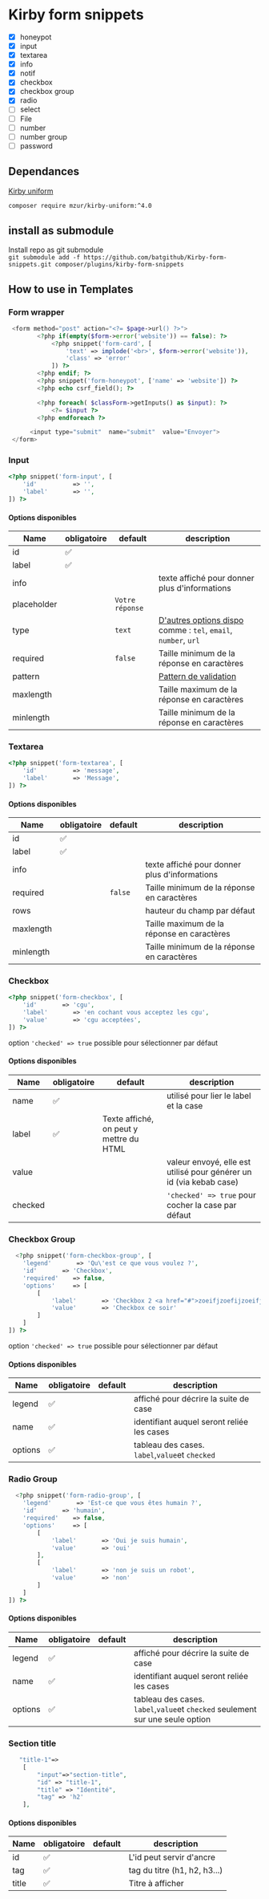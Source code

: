 # Kirby form snippets



- [x] honeypot
- [x] input
- [x] textarea
- [x] info
- [x] notif
- [x] checkbox
- [x] checkbox group
- [x] radio
- [ ] select
- [ ] File
- [ ] number
- [ ] number group
- [ ] password

## Dependances
[Kirby uniform](https://github.com/mzur/kirby-uniform)<br> 
```bash
composer require mzur/kirby-uniform:^4.0
```
## install as submodule
Install repo as git submodule<br>
```git submodule add -f https://github.com/batgithub/Kirby-form-snippets.git composer/plugins/kirby-form-snippets```


## How to use in Templates

### Form wrapper
```php
 <form method="post" action="<?= $page->url() ?>">
        <?php if(empty($form->error('website')) == false): ?>
            <?php snippet('form-card', [
                'text' => implode('<br>', $form->error('website')),
                'class' => 'error'
            ]) ?>
        <?php endif; ?>
        <?php snippet('form-honeypot', ['name' => 'website']) ?>
        <?php echo csrf_field(); ?>

        <?php foreach( $classForm->getInputs() as $input): ?>
            <?= $input ?>
        <?php endforeach ?>

      <input type="submit"  name="submit"  value="Envoyer">
 </form>
```

### Input

```php
<?php snippet('form-input', [
    'id'          => '',
    'label'       => '',
]) ?>
```

#### Options disponibles
| Name | obligatoire | default | description 
| --- | --- | --- | ---
| id | ✅   |     |
| label | ✅ |
| info |  | | texte affiché pour donner plus d'informations
| placeholder |  | `Votre réponse` |
| type | | `text` | [D'autres options dispo](https://www.w3schools.com/html/html_form_input_types.asp) comme : `tel`, `email`, `number`, `url`
| required |  | `false`  | Taille minimum de la réponse en caractères
| pattern |  |   | [Pattern de validation](https://www.w3schools.com/tags/att_input_pattern.asp)
| maxlength |  |   | Taille maximum de la réponse en caractères
| minlength |  |   | Taille minimum de la réponse en caractères


### Textarea 
```php
<?php snippet('form-textarea', [
    'id'          => 'message',
    'label'       => 'Message',
]) ?>
```
#### Options disponibles
| Name | obligatoire | default | description 
| --- | --- | --- | ---
| id | ✅   |     |
| label | ✅ |
| info |  | | texte affiché pour donner plus d'informations
| required |  | `false`  | Taille minimum de la réponse en caractères
| rows |  | | hauteur du champ par défaut 
| maxlength |  |   | Taille maximum de la réponse en caractères
| minlength |  |   | Taille minimum de la réponse en caractères


### Checkbox

```php
<?php snippet('form-checkbox', [
    'id'       => 'cgu',
    'label'       => 'en cochant vous acceptez les cgu',
    'value'       => 'cgu acceptées',
]) ?>
```
option `'checked' => true` possible pour sélectionner par défaut

#### Options disponibles
| Name | obligatoire | default | description 
| --- | --- | --- | ---
| name | ✅   |    | utilisé pour lier le label et la case
| label | ✅ | Texte affiché, on peut y mettre du HTML 
| value |  | | valeur envoyé, elle est utilisé pour générer un id (via kebab case)
| checked |  |  | `'checked' => true` pour cocher la case par défaut




### Checkbox Group
```php
  <?php snippet('form-checkbox-group', [
    'legend'       => 'Qu\'est ce que vous voulez ?',
    'id'       => 'Checkbox',
    'required'    => false,
    'options'     => [
        [  
            'label'       => 'Checkbox 2 <a href="#">zoeifjzoefijzoeifj</a>',
            'value'       => 'Checkbox ce soir'
        ]
    ]
]) ?>
```
option `'checked' => true` possible pour sélectionner par défaut

#### Options disponibles
| Name | obligatoire | default | description 
| --- | --- | --- | ---
| legend | ✅   |    | affiché pour décrire la suite de case
| name | ✅ | | identifiant auquel seront reliée les cases
| options | ✅ | | tableau des cases. `label`,`value`et `checked` 





### Radio Group
```php
  <?php snippet('form-radio-group', [
    'legend'       => 'Est-ce que vous êtes humain ?',
    'id'       => 'humain',
    'required'    => false,
    'options'     => [
        [  
            'label'       => 'Oui je suis humain',
            'value'       => 'oui'
        ],
        [  
            'label'       => 'non je suis un robot',
            'value'       => 'non'
        ]
    ]
]) ?>
```
#### Options disponibles
| Name | obligatoire | default | description 
| --- | --- | --- | ---
| legend | ✅   |    | affiché pour décrire la suite de case
| name | ✅ | | identifiant auquel seront reliée les cases
| options | ✅ | | tableau des cases. `label`,`value`et `checked` seulement sur une seule option 


### Section title

```php
   "title-1"=>
    [
        "input"=>"section-title",
        "id" => "title-1",
        "title" => "Identité",
        "tag" => 'h2'
    ],
```
#### Options disponibles
| Name | obligatoire | default | description 
| --- | --- | --- | ---
| id | ✅   |    | L'id peut servir d'ancre
| tag | ✅ | | tag du titre (h1, h2, h3...)
| title | ✅ | | Titre à afficher 